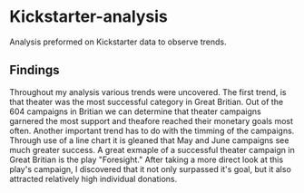 # Kickstarter-analysis
Analysis preformed on Kickstarter data to observe trends.
## Findings
Throughout my analysis various trends were uncovered. The first trend, is that theater was the most successful category in Great Britian. Out of the 604 campaigns in Britian we can determine that theater campaigns garnered the most support and theafore reached their monetary goals most often. Another important trend has to do with the timming of the campaigns. Through use of a line chart it is gleaned that May and June campaigns see much greater success. A great exmaple of a successful theater campaign  in Great Britian is the play "Foresight." After taking a more direct look at this play's campaign, I discovered that it not only surpassed it's goal, but it also attracted relatively high individual donations.
